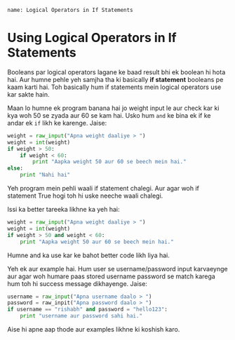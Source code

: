 ```ngMeta
name: Logical Operators in If Statements
```

# Using Logical Operators in If Statements

Booleans par logical operators lagane ke baad result bhi ek boolean hi hota hai. Aur humne pehle yeh samjha tha ki basically **if statement** booleans pe kaam karti hai. Toh basically hum if statements mein logical operators use kar sakte hain.

Maan lo humne ek program banana hai jo weight input le aur check kar ki kya woh 50 se zyada aur 60 se kam hai. Usko hum `and` ke bina ek if ke andar ek `if` likh ke karenge. Jaise:

```python
weight = raw_input("Apna weight daaliye > ")
weight = int(weight)
if weight > 50:
	if weight < 60:
		print "Aapka weight 50 aur 60 se beech mein hai."
else:
	print "Nahi hai"
```

Yeh program mein pehli waali if statement chalegi. Aur agar woh if statement True hogi toh hi uske neeche waali chalegi. 

Issi ka better tareeka likhne ka yeh hai:

```python
weight = raw_input("Apna weight daaliye > ")
weight = int(weight)
if weight > 50 and weight < 60:
	print "Aapka weight 50 aur 60 se beech mein hai."
```

Humne and ka use kar ke bahot better code likh liya hai.

Yeh ek aur example hai. Hum user se username/password input karvaeynge aur agar woh humare paas stored username password se match karega hum toh hi success message dikhayenge. Jaise:

```python
username = raw_input("Apna username daalo > ")
password = raw_inpit("Apna password daalo > ")
if username == "rishabh" and password = "hello123":
	print "username aur password sahi hai."
```

Aise hi apne aap thode aur examples likhne ki koshish karo.